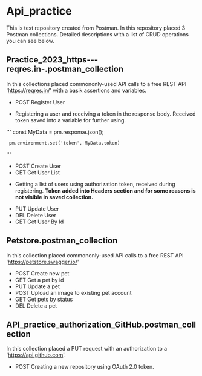 Api_practice
============

This is test repository created from Postman. In this repository placed 3 Postman collections. Detailed descriptions with a list of CRUD operations you can see below.


Practice_2023_https---reqres.in-.postman_collection
---------------------------------------------------

In this collections placed commononly-used API calls to a free REST API 'https://reqres.in/' with a basik assertions and variables.

* POST Register User
  
 - Registering a user and receiving a token in the response body. Received token saved into a variable for further using.

  '''
     const MyData  = pm.response.json();

     pm.environment.set('token', MyData.token)
  
  '''
  
* POST Create User
* GET Get User List
  
 - Getting a list of users using authorization token, received during registering. __Token added into Headers section and for some reasons is not visible in saved collection.__
  
* PUT Update User
* DEL Delete User
* GET Get User By Id


Petstore.postman_collection
---------------------------

In this collection placed commononly-used API calls to a free REST API 'https://petstore.swagger.io/'

* POST Create new pet
* GET Get a pet by id
* PUT Update a pet
* POST Upload an image to existing pet account
* GET Get pets by status
* DEL Delete a pet


API_practice_authorization_GitHub.postman_collection
----------------------------------------------------

In this collection placed a PUT request with an authorization to a 'https://api.github.com'.

* POST Creating a new repository using OAuth 2.0 token.




